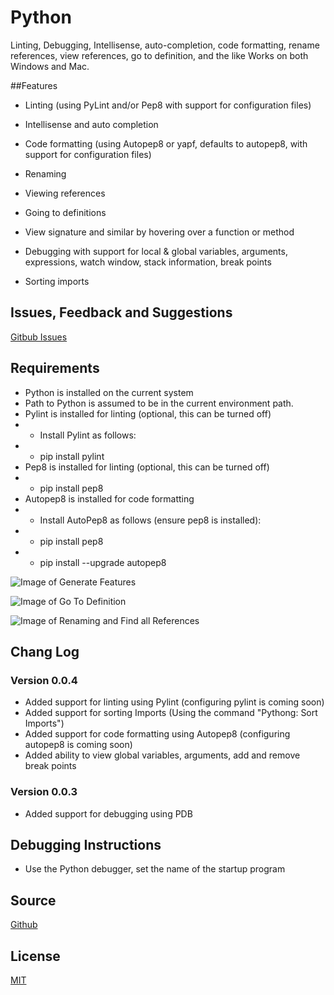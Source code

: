 # Python
Linting, Debugging, Intellisense, auto-completion, code formatting, rename references, view references, go to definition, and the like
Works on both Windows and Mac.

##Features
* Linting (using PyLint and/or Pep8 with support for configuration files)
* Intellisense and auto completion
* Code formatting (using Autopep8 or yapf, defaults to autopep8, with support for configuration files)
* Renaming
* Viewing references
* Going to definitions
* View signature and similar by hovering over a function or method
* Debugging with support for local & global variables, arguments, expressions, watch window, stack information, break points

* Sorting imports

## Issues, Feedback and Suggestions
[Gitbub Issues](https://github.com/DonJayamanne/pythonVSCode/issues)

## Requirements
* Python is installed on the current system
* Path to Python is assumed to be in the current environment path.
* Pylint is installed for linting (optional, this can be turned off)
* - Install Pylint as follows:
* - pip install pylint
* Pep8 is installed for linting (optional, this can be turned off)
* - pip install pep8
* Autopep8 is installed for code formatting 
* - Install AutoPep8 as follows (ensure pep8 is installed):
* - pip install pep8
* - pip install --upgrade autopep8

![Image of Generate Features](https://raw.githubusercontent.com/DonJayamanne/pythonVSCode/master/images/general.gif)

![Image of Go To Definition](https://raw.githubusercontent.com/DonJayamanne/pythonVSCode/master/images/goToDef.gif)

![Image of Renaming and Find all References](https://raw.githubusercontent.com/DonJayamanne/pythonVSCode/master/images/rename.gif)


## Chang Log
### Version 0.0.4
* Added support for linting using Pylint (configuring pylint is coming soon)
* Added support for sorting Imports (Using the command "Pythong: Sort Imports")
* Added support for code formatting using Autopep8 (configuring autopep8 is coming soon)
* Added ability to view global variables, arguments, add and remove break points
### Version 0.0.3
* Added support for debugging using PDB


## Debugging Instructions
* Use the Python debugger, set the name of the startup program


## Source

[Github](https://github.com/DonJayamanne/pythonVSCode)

                
## License

[MIT](https://raw.githubusercontent.com/DonJayamanne/pythonVSCode/master/LICENSE)
